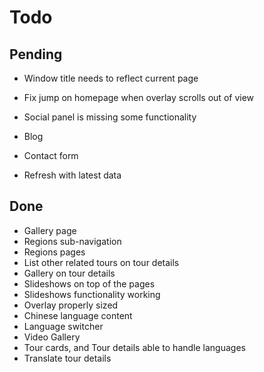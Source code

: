 # Todo

## Pending

- Window title needs to reflect current page
- Fix jump on homepage when overlay scrolls out of view
- Social panel is missing some functionality
- Blog
- Contact form

- Refresh with latest data

## Done

- Gallery page
- Regions sub-navigation
- Regions pages
- List other related tours on tour details
- Gallery on tour details
- Slideshows on top of the pages
- Slideshows functionality working
- Overlay properly sized
- Chinese language content
- Language switcher
- Video Gallery
- Tour cards, and Tour details able to handle languages
- Translate tour details
